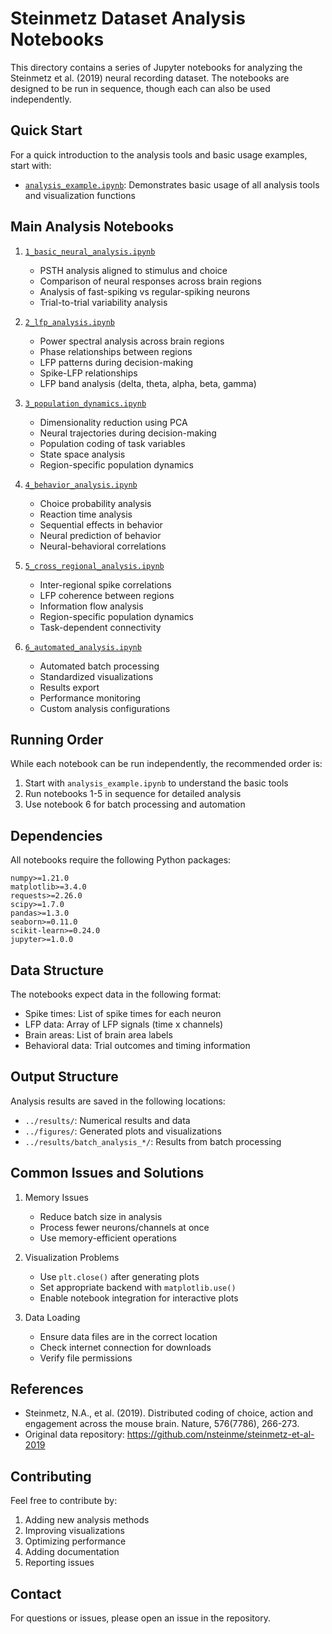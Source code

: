 # Steinmetz Dataset Analysis Notebooks

This directory contains a series of Jupyter notebooks for analyzing the Steinmetz et al. (2019) neural recording dataset. The notebooks are designed to be run in sequence, though each can also be used independently.

## Quick Start

For a quick introduction to the analysis tools and basic usage examples, start with:
- [`analysis_example.ipynb`](analysis_example.ipynb): Demonstrates basic usage of all analysis tools and visualization functions

## Main Analysis Notebooks

1. [`1_basic_neural_analysis.ipynb`](1_basic_neural_analysis.ipynb)
   - PSTH analysis aligned to stimulus and choice
   - Comparison of neural responses across brain regions
   - Analysis of fast-spiking vs regular-spiking neurons
   - Trial-to-trial variability analysis
   
2. [`2_lfp_analysis.ipynb`](2_lfp_analysis.ipynb)
   - Power spectral analysis across brain regions
   - Phase relationships between regions
   - LFP patterns during decision-making
   - Spike-LFP relationships
   - LFP band analysis (delta, theta, alpha, beta, gamma)

3. [`3_population_dynamics.ipynb`](3_population_dynamics.ipynb)
   - Dimensionality reduction using PCA
   - Neural trajectories during decision-making
   - Population coding of task variables
   - State space analysis
   - Region-specific population dynamics

4. [`4_behavior_analysis.ipynb`](4_behavior_analysis.ipynb)
   - Choice probability analysis
   - Reaction time analysis
   - Sequential effects in behavior
   - Neural prediction of behavior
   - Neural-behavioral correlations

5. [`5_cross_regional_analysis.ipynb`](5_cross_regional_analysis.ipynb)
   - Inter-regional spike correlations
   - LFP coherence between regions
   - Information flow analysis
   - Region-specific population dynamics
   - Task-dependent connectivity

6. [`6_automated_analysis.ipynb`](6_automated_analysis.ipynb)
   - Automated batch processing
   - Standardized visualizations
   - Results export
   - Performance monitoring
   - Custom analysis configurations

## Running Order

While each notebook can be run independently, the recommended order is:

1. Start with `analysis_example.ipynb` to understand the basic tools
2. Run notebooks 1-5 in sequence for detailed analysis
3. Use notebook 6 for batch processing and automation

## Dependencies

All notebooks require the following Python packages:
```
numpy>=1.21.0
matplotlib>=3.4.0
requests>=2.26.0
scipy>=1.7.0
pandas>=1.3.0
seaborn>=0.11.0
scikit-learn>=0.24.0
jupyter>=1.0.0
```

## Data Structure

The notebooks expect data in the following format:
- Spike times: List of spike times for each neuron
- LFP data: Array of LFP signals (time x channels)
- Brain areas: List of brain area labels
- Behavioral data: Trial outcomes and timing information

## Output Structure

Analysis results are saved in the following locations:
- `../results/`: Numerical results and data
- `../figures/`: Generated plots and visualizations
- `../results/batch_analysis_*/`: Results from batch processing

## Common Issues and Solutions

1. Memory Issues
   - Reduce batch size in analysis
   - Process fewer neurons/channels at once
   - Use memory-efficient operations

2. Visualization Problems
   - Use `plt.close()` after generating plots
   - Set appropriate backend with `matplotlib.use()`
   - Enable notebook integration for interactive plots

3. Data Loading
   - Ensure data files are in the correct location
   - Check internet connection for downloads
   - Verify file permissions

## References

- Steinmetz, N.A., et al. (2019). Distributed coding of choice, action and engagement across the mouse brain. Nature, 576(7786), 266-273.
- Original data repository: https://github.com/nsteinme/steinmetz-et-al-2019

## Contributing

Feel free to contribute by:
1. Adding new analysis methods
2. Improving visualizations
3. Optimizing performance
4. Adding documentation
5. Reporting issues

## Contact

For questions or issues, please open an issue in the repository. 
